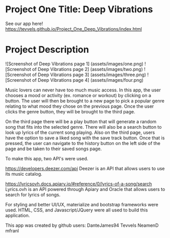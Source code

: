 # Project One Title: Deep Vibrations

See our app here!
https://tevvels.github.io/Project_One_Deep_Vibrations/index.html

# Project Description

![Screenshot of Deep Vibrations page 1] (assets/images/one.png)
![Screenshot of Deep Vibrations page 2] (assets/images/two.png)
![Screenshot of Deep Vibrations page 3] (assets/images/three.png)
![Screenshot of Deep Vibrations page 4] (assets/images/four.png)

Music lovers can never have too much music access. In this app, the user chooses a mood or activity (ex. romance or workout) by clicking on a button. The user will then be brought to a new page to pick a popular genre relating to what mood they chose on the previous page. Once the user clicks the genre button, they will be brought to the third page.

On the third page there will be a play button that will generate a random song that fits into the selected genre. There will also be a search button to look up lyrics of the current song playing. Also on the third page, users have the option to save a liked song with the save track button. Once that is pressed, the user can navigate to the history button on the left side of the page and be taken to their saved songs page.

To make this app, two API's were used.

https://developers.deezer.com/api
Deezer is an API that allows users to use its music catalog.

https://lyricsovh.docs.apiary.io/#reference/0/lyrics-of-a-song/search
Lyrics.ovh is an API powered through Apiary and Oracle that allows users to search for lyrics of songs.

For styling and better UI/UX, materialize and bootstrap frameworks were used. HTML, CSS, and Javascript/JQuery were all used to build this application.

This app was created by github users:
DanteJames94
Tevvels
NeamenD
mfranl
